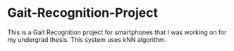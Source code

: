 # Gait-Recognition-Project
This is a Gait Recognition project for smartphones that I was working on for my undergrad thesis. This system uses kNN algorithm.
